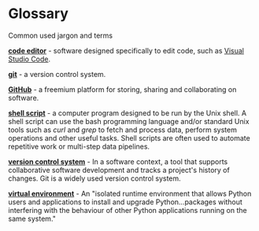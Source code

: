 # Glossary

Common used jargon and terms

**[code editor](https://en.wikipedia.org/wiki/Source-code_editor)** - software designed specifically to edit code, such as [Visual Studio Code](https://code.visualstudio.com/).

**[git](https://git-scm.com/book/en/v2)** - a version control system.

**[GitHub](https://github.com/)** - a freemium platform for storing, sharing and collaborating on software.

**[shell script](https://en.wikipedia.org/wiki/Shell_script)** - a computer program designed to be run by the Unix shell. A shell script can use the bash programming language and/or standard Unix tools such as *curl* and *grep* to fetch and process data, perform system operations and other useful tasks. Shell scripts are often used to automate repetitive work or multi-step data pipelines.

**[version control system](https://en.wikipedia.org/wiki/Version_control)** - In a software context, a tool that supports collaborative software development and tracks a project's history of changes. Git is a widely used version control system.

**[virtual environment](https://docs.python.org/3/glossary.html#term-virtual-environment)** - An "isolated runtime environment that allows Python users and applications to install and upgrade Python...packages without interfering with the behaviour of other Python applications running on the same system."
